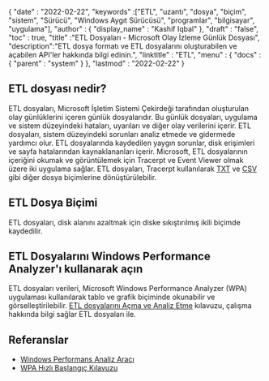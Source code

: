 {
  "date" : "2022-02-22",
  "keywords" :["ETL", "uzantı", "dosya", "biçim", "sistem", "Sürücü", "Windows Aygıt Sürücüsü", "programlar", "bilgisayar", "uygulama"],
  "author" : {
    "display_name" : "Kashif Iqbal"
},
  "draft" : "false",
  "toc" : true,
  "title" :"ETL Dosyaları - Microsoft Olay İzleme Günlük Dosyası",
  "description":"ETL dosya formatı ve ETL dosyalarını oluşturabilen ve açabilen API'ler hakkında bilgi edinin.",
  "linktitle" : "ETL",
  "menu" : {
    "docs" : {
      "parent" : "system"
}
},
  "lastmod" : "2022-02-22"
}

## ETL dosyası nedir?

ETL dosyaları, Microsoft İşletim Sistemi Çekirdeği tarafından oluşturulan olay günlüklerini içeren günlük dosyalarıdır. Bu günlük dosyaları, uygulama ve sistem düzeyindeki hataları, uyarıları ve diğer olay verilerini içerir. ETL dosyaları, sistem düzeyindeki sorunları analiz etmede ve gidermede yardımcı olur. ETL dosyalarında kaydedilen yaygın sorunlar, disk erişimleri ve sayfa hatalarından kaynaklananları içerir. Microsoft, ETL dosyalarının içeriğini okumak ve görüntülemek için Tracerpt ve Event Viewer olmak üzere iki uygulama sağlar. ETL dosyaları, Tracerpt kullanılarak [TXT](/tr/word-processing/txt/) ve [CSV](/tr/spreadsheet/csv/) gibi diğer dosya biçimlerine dönüştürülebilir.

## ETL Dosya Biçimi

ETL dosyaları, disk alanını azaltmak için diske sıkıştırılmış ikili biçimde kaydedilir.

## ETL Dosyalarını Windows Performance Analyzer'ı kullanarak açın

ETL dosyaları verileri, Microsoft Windows Performance Analyzer (WPA) uygulaması kullanılarak tablo ve grafik biçiminde okunabilir ve görselleştirilebilir. [ETL dosyalarını Açma ve Analiz Etme](https://learn.microsoft.com/en-us/windows-hardware/test/wpt/opening-and-analyzing-etl-files-in-wpa) kılavuzu, çalışma hakkında bilgi sağlar ETL dosyaları ile.

## Referanslar

* [Windows Performans Analiz Aracı](https://learn.microsoft.com/en-us/windows-hardware/test/wpt/getting-started--windows-performance-analyzer--wpa-)
* [WPA Hızlı Başlangıç Kılavuzu](https://learn.microsoft.com/en-us/windows-hardware/test/wpt/wpa-quick-start-guide)

